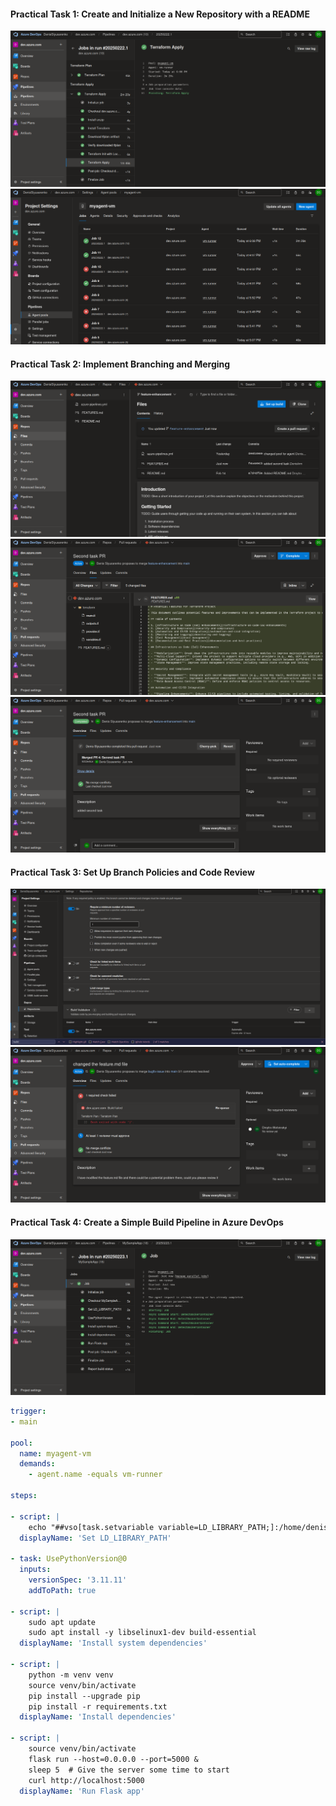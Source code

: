 #### Practical Task 1: Create and Initialize a New Repository with a README

![image info](pict/1.1.png)
![image info](pict/1.2.png)

#### Practical Task 2: Implement Branching and Merging

![image info](pict/2.1.png)
![image info](pict/2.2.png)
![image info](pict/2.3.png)

#### Practical Task 3: Set Up Branch Policies and Code Review

![image info](pict/3.1.png)
![image info](pict/3.2.png)

#### Practical Task 4: Create a Simple Build Pipeline in Azure DevOps

![image info](pict/4.1.png)

```yaml
trigger:
- main

pool:
  name: myagent-vm
  demands:
    - agent.name -equals vm-runner

steps:

- script: |
    echo "##vso[task.setvariable variable=LD_LIBRARY_PATH;]:/home/denis/myagent/_work/_tool/Python/3.11.11/x64/lib/"
  displayName: 'Set LD_LIBRARY_PATH'

- task: UsePythonVersion@0
  inputs:
    versionSpec: '3.11.11'
    addToPath: true

- script: |
    sudo apt update
    sudo apt install -y libselinux1-dev build-essential
  displayName: 'Install system dependencies'

- script: |
    python -m venv venv
    source venv/bin/activate
    pip install --upgrade pip
    pip install -r requirements.txt
  displayName: 'Install dependencies'

- script: |
    source venv/bin/activate
    flask run --host=0.0.0.0 --port=5000 &
    sleep 5  # Give the server some time to start
    curl http://localhost:5000
  displayName: 'Run Flask app'
```
